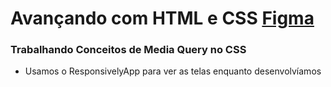 # Avançando com HTML e CSS [Figma](https://www.figma.com/design/CeQlueM2nOZJwWwnF3dEbT/LP-de-produto-(Community)?node-id=0-1&t=X4rErefXakqXcBAs-0)

### Trabalhando Conceitos de Media Query no CSS

- Usamos o ResponsivelyApp para ver as telas enquanto desenvolvíamos
